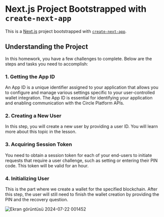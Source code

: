 # Next.js Project Bootstrapped with `create-next-app`

This is a [Next.js](https://nextjs.org/) project bootstrapped with [`create-next-app`](https://github.com/vercel/next.js/tree/canary/packages/create-next-app).

## Understanding the Project

In this homework, you have a few challenges to complete. Below are the steps and tasks you need to accomplish:

### 1. Getting the App ID

An App ID is a unique identifier assigned to your application that allows you to configure and manage various settings specific to your user-controlled wallet integration. The App ID is essential for identifying your application and enabling communication with the Circle Platform APIs.

### 2. Creating a New User

In this step, you will create a new user by providing a user ID. You will learn more about this topic in the lesson.

### 3. Acquiring Session Token

You need to obtain a session token for each of your end-users to initiate requests that require a user challenge, such as setting or entering their PIN code. This token will be valid for an hour.

### 4. Initializing User

This is the part where we create a wallet for the specified blockchain. After this step, the user will still need to finish the wallet creation by providing the PIN and the recovery question.

![Ekran görüntüsü 2024-07-22 001452](https://github.com/user-attachments/assets/c62180fe-75f6-497e-9741-c9e2060349f1)

